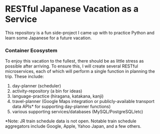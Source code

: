 # RESTful Japanese Vacation as a Service
This repository is a fun side-project I came up with to practice Python and learn some Japanese for a future vacation.

### Container Ecosystem
To enjoy this vacation to the fullest, there should be as little stress as possible after arriving. To ensure this, I will create several RESTful microservices, each of which will perform a single function in planning the trip. These include:
1. day-planner (scheduler)
2. activity-repository (a bin for ideas)
3. language-practice (hiragana, katakana, kanji)
4. travel-planner (Google Maps integration or publicly-available transport data APIs* for supporting day-planner functions)
5. various supporting services/databases (MySQL/PostgreSQL/etc)

*Note: JR train schedule data is not open. Notable train schedule aggregators include Google, Apple, Yahoo Japan, and a few others.
